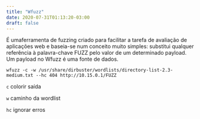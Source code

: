 ```yaml
---
title: "Wfuzz"
date: 2020-07-31T01:13:20-03:00
draft: false
---
```


É umaferramenta de fuzzing criado para facilitar a tarefa de avaliação de aplicações web e baseia-se num conceito muito simples: substitui qualquer referência à palavra-chave FUZZ pelo valor de um determinado payload. Um payload no Wfuzz é uma fonte de dados.


`wfuzz -c -w /usr/share/dirbuster/wordlists/directory-list-2.3-medium.txt --hc 404 http://10.15.0.1/FUZZ`


`c` colorir saída

`w` caminho da wordlist

`hc` ignorar erros